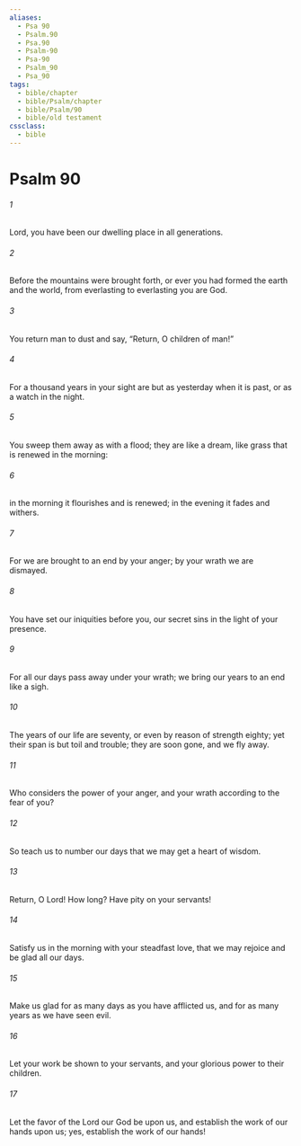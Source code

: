 ```yaml
---
aliases:
  - Psa 90
  - Psalm.90
  - Psa.90
  - Psalm-90
  - Psa-90
  - Psalm_90
  - Psa_90
tags:
  - bible/chapter
  - bible/Psalm/chapter
  - bible/Psalm/90
  - bible/old testament
cssclass:
  - bible
---
```


# Psalm 90

###### 1
Lord, you have been our dwelling place in all generations.
###### 2
Before the mountains were brought forth, or ever you had formed the earth and the world,   from everlasting to everlasting you are God.
###### 3
You return man to dust and say, “Return, O children of man!”
###### 4
For a thousand years in your sight are but as yesterday when it is past, or as a watch in the night.
###### 5
You sweep them away as with a flood; they are like a dream, like grass that is renewed in the morning:
###### 6
in the morning it flourishes and is renewed; in the evening it fades and withers.
###### 7
For we are brought to an end by your anger; by your wrath we are dismayed.
###### 8
You have set our iniquities before you, our secret sins in the light of your presence.
###### 9
For all our days pass away under your wrath; we bring our years to an end like a sigh.
###### 10
The years of our life are seventy, or even by reason of strength eighty; yet their span is but toil and trouble; they are soon gone, and we fly away.
###### 11
Who considers the power of your anger, and your wrath according to the fear of you?
###### 12
So teach us to number our days that we may get a heart of wisdom.
###### 13
Return, O Lord! How long? Have pity on your servants!
###### 14
Satisfy us in the morning with your steadfast love, that we may rejoice and be glad all our days.
###### 15
Make us glad for as many days as you have afflicted us, and for as many years as we have seen evil.
###### 16
Let your work be shown to your servants, and your glorious power to their children.
###### 17
Let the favor of the Lord our God be upon us, and establish the work of our hands upon us; yes, establish the work of our hands!


